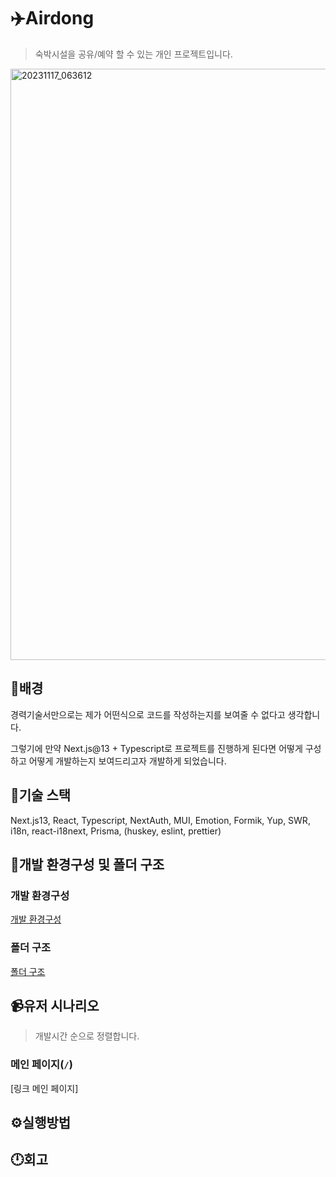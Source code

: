 # ✈️Airdong

> 숙박시설을 공유/예약 할 수 있는 개인 프로젝트입니다.
<img width="946" alt="20231117_063612" src="https://github.com/piouy001/airdong/assets/60591071/1a27c28c-8401-4244-93a4-f914ffe23387">

## 🤔배경

경력기술서만으로는 제가 어떤식으로 코드를 작성하는지를 보여줄 수 없다고 생각합니다. 

그렇기에 만약 Next.js@13 + Typescript로 프로젝트를 진행하게 된다면 어떻게 구성하고 어떻게 개발하는지 보여드리고자 개발하게 되었습니다.

## 👀기술 스택

Next.js13, React, Typescript, NextAuth, MUI, Emotion, Formik, Yup, SWR, i18n, react-i18next, Prisma, (huskey,  eslint, prettier)

## 🧱개발 환경구성 및 폴더 구조

### 개발 환경구성

[개발 환경구성](https://github.com/piouy001/airdong/issues/4)

### 폴더 구조

[폴더 구조](https://github.com/piouy001/airdong/issues/3)

## 📹유저 시나리오

> 개발시간 순으로 정렬합니다.

### 메인 페이지(`/`)

[링크 메인 페이지]


## ⚙️실행방법

## 🕛회고
